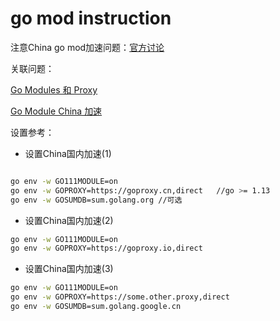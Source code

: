 # go mod instruction

注意China go mod加速问题：[官方讨论](https://github.com/golang/go/issues/31755)

关联问题：

[Go Modules 和 Proxy](https://github.com/guanhui07/blog/issues/642)

[Go Module China 加速](https://github.com/developer-learning/night-reading-go/issues/468)

设置参考：

+ 设置China国内加速(1)

```bash

go env -w GO111MODULE=on
go env -w GOPROXY=https://goproxy.cn,direct   //go >= 1.13
go env -w GOSUMDB=sum.golang.org //可选
```

+ 设置China国内加速(2)

```bash
go env -w GO111MODULE=on
go env -w GOPROXY=https://goproxy.io,direct
```

+ 设置China国内加速(3)

```bash
go env -w GO111MODULE=on
go env -w GOPROXY=https://some.other.proxy,direct
go env -w GOSUMDB=sum.golang.google.cn
```
